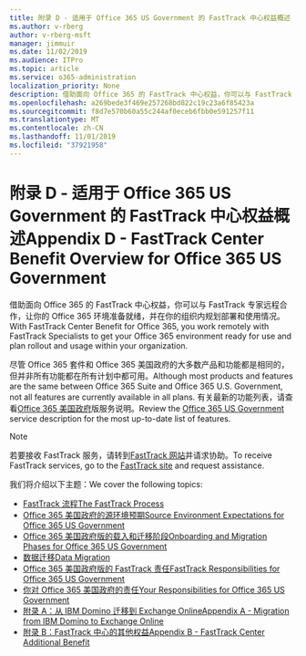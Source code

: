 ```yaml
---
title: 附录 D - 适用于 Office 365 US Government 的 FastTrack 中心权益概述
ms.author: v-rberg
author: v-rberg-msft
manager: jimmuir
ms.date: 11/02/2019
ms.audience: ITPro
ms.topic: article
ms.service: o365-administration
localization_priority: None
description: 借助面向 Office 365 的 FastTrack 中心权益，你可以与 FastTrack 专家远程合作，让你的 Office 365 环境准备就绪，并在你的组织内规划部署和使用情况。
ms.openlocfilehash: a269bede3f469e257268bd822c19c23a6f85423a
ms.sourcegitcommit: f8d7e570b60a55c244af0eceb6fbb0e591257f11
ms.translationtype: MT
ms.contentlocale: zh-CN
ms.lasthandoff: 11/01/2019
ms.locfileid: "37921958"
---
```

# <a name="appendix-d---fasttrack-center-benefit-overview-for-office-365-us-government"></a><span data-ttu-id="c3959-103">附录 D - 适用于 Office 365 US Government 的 FastTrack 中心权益概述</span><span class="sxs-lookup"><span data-stu-id="c3959-103">Appendix D - FastTrack Center Benefit Overview for Office 365 US Government</span></span>

<span data-ttu-id="c3959-104">借助面向 Office 365 的 FastTrack 中心权益，你可以与 FastTrack 专家远程合作，让你的 Office 365 环境准备就绪，并在你的组织内规划部署和使用情况。</span><span class="sxs-lookup"><span data-stu-id="c3959-104">With FastTrack Center Benefit for Office 365, you work remotely with FastTrack Specialists to get your Office 365 environment ready for use and plan rollout and usage within your organization.</span></span> 
  
<span data-ttu-id="c3959-105">尽管 Office 365 套件和 Office 365 美国政府的大多数产品和功能都是相同的，但并非所有功能都在所有计划中都可用。</span><span class="sxs-lookup"><span data-stu-id="c3959-105">Although most products and features are the same between Office 365 Suite and Office 365 U.S. Government, not all features are currently available in all plans.</span></span> <span data-ttu-id="c3959-106">有关最新的功能列表，请查看[Office 365 美国政府](https://aka.ms/aboutgovcloud)版服务说明。</span><span class="sxs-lookup"><span data-stu-id="c3959-106">Review the [Office 365 US Government](https://aka.ms/aboutgovcloud) service description for the most up-to-date list of features.</span></span>

> [!NOTE]
> <span data-ttu-id="c3959-107">若要接收 FastTrack 服务，请转到[FastTrack 网站](https://go.microsoft.com/fwlink/?linkid=780698)并请求协助。</span><span class="sxs-lookup"><span data-stu-id="c3959-107">To receive FastTrack services, go to the [FastTrack site](https://go.microsoft.com/fwlink/?linkid=780698) and request assistance.</span></span>  

<span data-ttu-id="c3959-108">我们将介绍以下主题：</span><span class="sxs-lookup"><span data-stu-id="c3959-108">We cover the following topics:</span></span>
- [<span data-ttu-id="c3959-109">FastTrack 流程</span><span class="sxs-lookup"><span data-stu-id="c3959-109">The FastTrack Process</span></span>](O365-fasttrack-process.md) 
- [<span data-ttu-id="c3959-110">Office 365 美国政府的源环境预期</span><span class="sxs-lookup"><span data-stu-id="c3959-110">Source Environment Expectations for Office 365 US Government</span></span>](US-Gov-appendix-source-environment-expectations.md)   
- [<span data-ttu-id="c3959-111">Office 365 美国政府版的载入和迁移阶段</span><span class="sxs-lookup"><span data-stu-id="c3959-111">Onboarding and Migration Phases for Office 365 US Government</span></span>](US-Gov-appendix-onboarding-and-migration.md)
- [<span data-ttu-id="c3959-112">数据迁移</span><span class="sxs-lookup"><span data-stu-id="c3959-112">Data Migration</span></span>](O365-data-migration.md)    
- [<span data-ttu-id="c3959-113">Office 365 美国政府版的 FastTrack 责任</span><span class="sxs-lookup"><span data-stu-id="c3959-113">FastTrack Responsibilities for Office 365 US Government</span></span>](US-Gov-appendix-fasttrack-responsibilities.md)   
- [<span data-ttu-id="c3959-114">你对 Office 365 美国政府的责任</span><span class="sxs-lookup"><span data-stu-id="c3959-114">Your Responsibilities for Office 365 US Government</span></span>](US-Gov-appendix-your-responsibilities.md) 
- [<span data-ttu-id="c3959-115">附录 A：从 IBM Domino 迁移到 Exchange Online</span><span class="sxs-lookup"><span data-stu-id="c3959-115">Appendix A - Migration from IBM Domino to Exchange Online</span></span>](O365-from-ibm-domino-to-exchange-online.md)   
- [<span data-ttu-id="c3959-116">附录 B：FastTrack 中心的其他权益</span><span class="sxs-lookup"><span data-stu-id="c3959-116">Appendix B - FastTrack Center Additional Benefit</span></span>](O365-fasttrack-additional-benefits.md)



